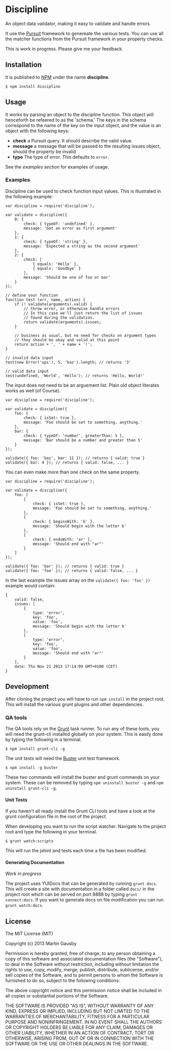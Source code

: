 # Discipline

An object data validator, making it easy to validate and handle errors.

It use the [Pursuit][pursuit] framework to genereate the various tests. You can use all the matcher functions from the Pursuit framework in your property checks.

[pursuit]: https://github.com/gausby/pursuit

This is work in progress. Please give me your feedback.

## Installation
It is published to [NPM][npm] under the name **discipline**.

    $ npm install discipline

[npm]: https://npmjs.org/


## Usage
It works by parsing an object to the discipline function. This object will henceforth be refeered to as the 'schema.' The keys in the schema correspond to the name of the key on the input object, and the value is an object with the following keys:

  * **check** a Pursuit query. It should describe the valid value.
  * **message** a message that will be passed to the resulting issues object, should the property be invalid
  * **type** The type of error. This defaults to `error`.

See the *examples section* for examples of usage.


### Examples
Discipline can be used to check function input values. This is illustrated in the following example:

    var discipline = require('discipline');

    var validate = discipline({
        0: {
            check: { typeOf: 'undefined' },
            message: 'Got an error as first argument'
        },
        1: {
            check: { typeOf: 'string' },
            message: 'Expected a string as the second argument'
        },
        2: {
            check: [
                { equals: 'Hello' },
                { equals: 'Goodbye' }
            ],
            message: 'Should be one of foo or bar'
        }
    });

    // define your function
    function test (err, name, action) {
        if (! validate(arguments).valid) {
            // throw error, or otherwise handle errors
            // In this case we'll just return the list of issues
            // found during the validation.
            return validate(arguments).issues;
        }

        // business as usual, but no need for checks on argument types
        // they should be okay and valid at this point
        return action + ', ' + name + '!';
    }

    // invalid data input
    test(new Error('ups'), 5, 'baz').length; // returns '3'

    // valid data input
    test(undefined, 'World', 'Hello'); // returns 'Hello, World!'

The input does not need to be an arguement list. Plain old object literates works as well (of Course).

    var discipline = require('discipline');

    var validate = discipline({
        foo: {
            check: { isSet: true },
            message: 'Foo should be set to something, anything.'
        },
        bar: {
            check: { typeOf: 'number', greaterThan: 5 },
            message: 'Bar should be a number and greater than 5'
        }
    });

    validate({ foo: 'baz', bar: 11 }); // returns { valid: true }
    validate({ bar: 4 }); // returns { valid: false, ... }

You can even make more than one check on the same property.

    var discipline = require('discipline');

    var validate = discipline({
        foo: [
            {
                check: { isSet: true },
                message: 'Foo should be set to something, anything.'
            },
            {
                check: { beginsWith: 'b' },
                message: 'Should begin with the letter b'
            },
            {
                check: { endsWith: 'ar' },
                message: 'Should end with "ar"'
            }
        ]
    });

    validate({ foo: 'bar' }); // returns { valid: true }
    validate({ foo: 'foo' }); // returns { valid: false, ... }

In the last example the issues array on the `validate({ foo: 'foo' })` example would contain:

    {
        valid: false,
        issues: [
            {
                type: 'error',
                key: 'foo',
                value: 'foo',
                message: 'Should begin with the letter b'
            },
            {
                type: 'error',
                key: 'foo',
                value: 'foo',
                message: 'Should end with "ar"'
            }
        ],
        date: Thu Nov 21 2013 17:14:09 GMT+0100 (CET)
    }


## Development
After cloning the project you will have to run `npm install` in the project root. This will install the various grunt plugins and other dependencies.


### QA tools
The QA tools rely on the [Grunt](http://gruntjs.com) task runner. To run any of these tools, you will need the grunt-cli installed globally on your system. This is easily done by typing the following in a terminal.

    $ npm install grunt-cli -g

The unit tests will need the [Buster](http://busterjs.org/) unit test framework.

    $ npm install -g buster

These two commands will install the buster and grunt commands on your system. These can be removed by typing `npm uninstall buster -g` and `npm uninstall grunt-cli -g`.


#### Unit Tests
If you haven't all ready install the Grunt CLI tools and have a look at the grunt configuration file in the root of the project.

When developing you want to run the script watcher. Navigate to the project root and type the following in your terminal.

    $ grunt watch:scripts

This will run the jshint and tests each time a file has been modified.


#### Generating Documentation
*Work in progress*

The project uses YUIDocs that can be generated by running `grunt docs`. This will create a site with documentation in a folder called `docs/` in the project root which can be served on port 8888 by typing `grunt connect:docs`. If you want to generate docs on file modification you can run `grunt watch:docs`.


## License
The MIT License (MIT)

Copyright (c) 2013 Martin Gausby

Permission is hereby granted, free of charge, to any person obtaining a copy of this software and associated documentation files (the "Software"), to deal in the Software without restriction, including without limitation the rights to use, copy, modify, merge, publish, distribute, sublicense, and/or sell copies of the Software, and to permit persons to whom the Software is furnished to do so, subject to the following conditions:

The above copyright notice and this permission notice shall be included in all copies or substantial portions of the Software.

THE SOFTWARE IS PROVIDED "AS IS", WITHOUT WARRANTY OF ANY KIND, EXPRESS OR IMPLIED, INCLUDING BUT NOT LIMITED TO THE WARRANTIES OF MERCHANTABILITY, FITNESS FOR A PARTICULAR PURPOSE AND NONINFRINGEMENT. IN NO EVENT SHALL THE AUTHORS OR COPYRIGHT HOLDERS BE LIABLE FOR ANY CLAIM, DAMAGES OR OTHER LIABILITY, WHETHER IN AN ACTION OF CONTRACT, TORT OR OTHERWISE, ARISING FROM, OUT OF OR IN CONNECTION WITH THE SOFTWARE OR THE USE OR OTHER DEALINGS IN THE SOFTWARE.
